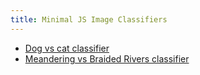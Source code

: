 ```yaml
---
title: Minimal JS Image Classifiers
---
```



- [Dog vs cat classifier](1single.html)
- [Meandering vs Braided Rivers classifier](2multi.html)



